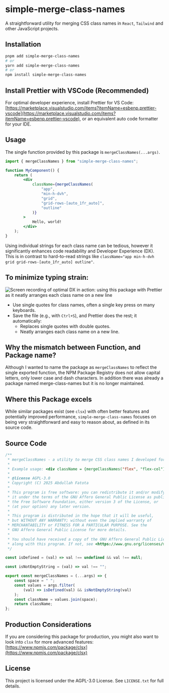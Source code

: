 # simple-merge-class-names

A straightforward utility for merging CSS class names in `React`, `Tailwind` and other JavaScript projects.

## Installation

```bash
pnpm add simple-merge-class-names
# or
yarn add simple-merge-class-names
# or
npm install simple-merge-class-names
```

## Install Prettier with VSCode (Recommended)

For optimal developer experience, install Prettier for VS Code: [https://marketplace.visualstudio.com/items?itemName=esbenp.prettier-vscode](https://marketplace.visualstudio.com/items?itemName=esbenp.prettier-vscode), or an equivalent auto code formatter for your IDE.

## Usage

The single function provided by this package is `mergeClassNames(...args)`.

```jsx
import { mergeClassNames } from "simple-merge-class-names";

function MyComponent() {
    return (
        <div
            className={mergeClassNames(
                "app",
                "min-h-dvh",
                "grid",
                "grid-rows-[auto_1fr_auto]",
                "outline"
            )}
        >
            Hello, world!
        </div>
    );
}
```

Using individual strings for each class name can be tedious, however it significantly enhances code readability and Developer Experience (DX). This is in contrast to hard-to-read strings like `className="app min-h-dvh grid grid-rows-[auto_1fr_auto] outline"`.

## To minimize typing strain:

![Screen recording of optimal DX in action: using this package with Prettier as it neatly arranges each class name on a new line](https://raw.githubusercontent.com/new-AF/simple-merge-class-names/main/.github/images/Reduce%20typing%20strain.gif)

-   Use single quotes for class names, often a single key press on many keyboards.
-   Save the file (e.g., with `Ctrl+S`), and Prettier does the rest; it automatically:
    -   Replaces single quotes with double quotes.
    -   Neatly arranges each class name on a new line.

## Why the mismatch between Function, and Package name?

Although I wanted to name the package as `mergeClassNames` to reflect the single exported function, the NPM Package Registry does not allow capital letters, only lower case and dash characters. In addition there was already a package named merge-class-names but it is no longer maintained.

## Where this Package excels

While similar packages exist (see `clsx`) with often better features and potentially improved performance, `simple-merge-class-names` focuses on being very straightforward and easy to reason about, as defined in its source code.

## Source Code

```javascript
/**
 * mergeClassNames - a utility to merge CSS class names I developed for use in my `React` + `Tailwind` projects. Use it in conjunction with an auto-formatting tool like `Prettier`
 *
 * Example usage: <div className = {mergeClassNames("flex", "flex-col")}/>
 *
 * @license AGPL-3.0
 * Copyright (C) 2025 Abdullah Fatota
 *
 * This program is free software: you can redistribute it and/or modify
 * it under the terms of the GNU Affero General Public License as published by
 * the Free Software Foundation, either version 3 of the License, or
 * (at your option) any later version.
 *
 * This program is distributed in the hope that it will be useful,
 * but WITHOUT ANY WARRANTY; without even the implied warranty of
 * MERCHANTABILITY or FITNESS FOR A PARTICULAR PURPOSE. See the
 * GNU Affero General Public License for more details.
 *
 * You should have received a copy of the GNU Affero General Public License
 * along with this program. If not, see <https://www.gnu.org/licenses/>.
 */

const isDefined = (val) => val !== undefined && val !== null;

const isNotEmptyString = (val) => val !== "";

export const mergeClassNames = (...args) => {
    const space = " ";
    const values = args.filter(
        (val) => isDefined(val) && isNotEmptyString(val)
    );
    const className = values.join(space);
    return className;
};
```

## Production Considerations

If you are considering this package for production, you might also want to look into `clsx` for more advanced features: [https://www.npmjs.com/package/clsx](https://www.npmjs.com/package/clsx)

## License

This project is licensed under the AGPL-3.0 License. See `LICENSE.txt` for full details.
